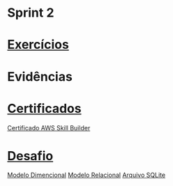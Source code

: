 # Sprint 2

# [Exercícios](https://github.com/EA-Igor/Programa-de-Bolsas-Compass-Data-Analytics---AWS/tree/main/Sprint%202/Exercicios)

# Evidências

# [Certificados](https://github.com/EA-Igor/Programa-de-Bolsas-Compass-Data-Analytics---AWS/tree/main/Sprint%202/Certificados)
[Certificado AWS Skill Builder](https://github.com/EA-Igor/Programa-de-Bolsas-Compass-Data-Analytics---AWS/blob/main/Sprint%202/Certificados/Igor_Eca_Almeida_AWS%20Course%20Completion%20Certificate.pdf)

# [Desafio](https://github.com/EA-Igor/Programa-de-Bolsas-Compass-Data-Analytics---AWS/tree/main/Sprint%202/Desafio)
[Modelo Dimencional](https://github.com/EA-Igor/Programa-de-Bolsas-Compass-Data-Analytics---AWS/blob/main/Sprint%202/Desafio/ModeloDimensional.png)
[Modelo Relacional](https://github.com/EA-Igor/Programa-de-Bolsas-Compass-Data-Analytics---AWS/blob/main/Sprint%202/Desafio/ModeloRelacional.png)
[Arquivo SQLite](https://github.com/EA-Igor/Programa-de-Bolsas-Compass-Data-Analytics---AWS/blob/main/Sprint%202/Desafio/concessionaria.sqlite)
